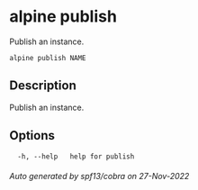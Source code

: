 # alpine publish

Publish an instance.

```
alpine publish NAME
```

## Description

Publish an instance.

## Options

```
  -h, --help   help for publish
```

###### Auto generated by spf13/cobra on 27-Nov-2022
